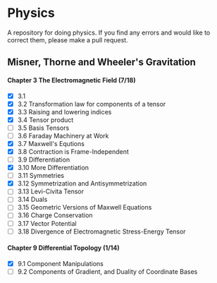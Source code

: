# Physics
A repository for doing physics. If you find any errors and would like to correct
them, please make a pull request.
## Misner, Thorne and Wheeler's Gravitation
#### Chapter 3 The Electromagnetic Field (7/18)
- [x] 3.1
- [x] 3.2 Transformation law for components of a tensor
- [x] 3.3 Raising and lowering indices
- [x] 3.4 Tensor product
- [ ] 3.5 Basis Tensors
- [ ] 3.6 Faraday Machinery at Work
- [x] 3.7 Maxwell's Equtions
- [x] 3.8 Contraction is Frame-Independent
- [ ] 3.9 Differentiation
- [x] 3.10 More Differentiation
- [ ] 3.11 Symmetries
- [x] 3.12 Symmetrization and Antisymmetrization
- [ ] 3.13 Levi-Civita Tensor
- [ ] 3.14 Duals
- [ ] 3.15 Geometric Versions of Maxwell Equations
- [ ] 3.16 Charge Conservation
- [ ] 3.17 Vector Potential
- [ ] 3.18 Divergence of Electromagnetic Stress-Energy Tensor

#### Chapter 9 Differential Topology (1/14)
- [x] 9.1 Component Manipulations
- [ ] 9.2 Components of Gradient, and Duality of Coordinate Bases
